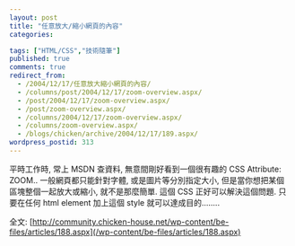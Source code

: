 ```yaml
---
layout: post
title: "任意放大/縮小網頁的內容"
categories:

tags: ["HTML/CSS","技術隨筆"]
published: true
comments: true
redirect_from:
  - /2004/12/17/任意放大縮小網頁的內容/
  - /columns/post/2004/12/17/zoom-overview.aspx/
  - /post/2004/12/17/zoom-overview.aspx/
  - /post/zoom-overview.aspx/
  - /columns/2004/12/17/zoom-overview.aspx/
  - /columns/zoom-overview.aspx/
  - /blogs/chicken/archive/2004/12/17/189.aspx/
wordpress_postid: 313
---
```


平時工作時, 常上 MSDN 查資料, 無意間剛好看到一個很有趣的 CSS Attribute: ZOOM.. 一般網頁都只能針對字體, 或是圖片等分別指定大小, 但是當你想把某個區塊整個一起放大或縮小, 就不是那麼簡單. 這個 CSS 正好可以解決這個問題. 只要在任何 html element 加上這個 style 就可以達成目的........ 

全文: [http://community.chicken-house.net/wp-content/be-files/articles/188.aspx](/wp-content/be-files/articles/188.aspx)
